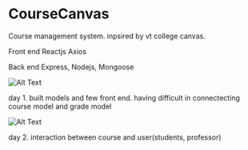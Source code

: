 # CourseCanvas

Course management system. inpsired by vt college canvas. 

Front end
Reactjs Axios

Back end
Express, Nodejs, Mongoose

![Alt Text](https://media.giphy.com/media/stuY2ZdlGqVBXIxlOE/giphy.gif)

day 1. built models and few front end. having difficult in connectecting course model and grade model


![Alt Text](https://media.giphy.com/media/mGvJ2qPal10cAecuwC/giphy.gif)

day 2. interaction between course and user(students, professor)
